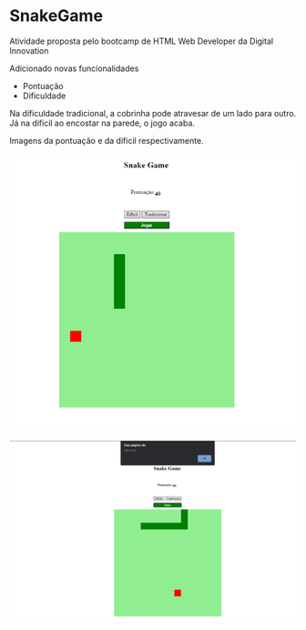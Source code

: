 # SnakeGame #

Atividade proposta pelo bootcamp de HTML Web Developer da Digital Innovation

Adicionado novas funcionalidades

* Pontuação 
* Dificuldade

Na dificuldade tradicional, a cobrinha pode atravesar de um lado para 
outro. Já na díficil ao encostar na parede, o jogo acaba.

Imagens da pontuação e da dificil respectivamente.

![alt text](https://github.com/Gabriel-Castilho/SnakeGame/blob/master/img/1.png)

![alt text](https://github.com/Gabriel-Castilho/SnakeGame/blob/master/img/2.PNG)

